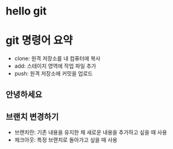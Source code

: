 # hello git
# git 명령어 요약

- clone: 원격 저장소를 내 컴퓨터에 복사
- add: 스테이지 영역에 작업 파일 추가
- push: 원격 저장소에 커밋을 업로드

## 안녕하세요

## 브랜치 변경하기
- 브랜치란: 기존 내용을 유지한 채 새로운 내용을 추가하고 싶을 때 사용
- 체크아웃: 특정 브랜치로 돌아가고 싶을 때 사용
